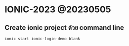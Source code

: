 # IONIC-2023 @20230505

## Create ionic project ด้วย command line
```sh
ionic start ionic-login-demo blank
```
